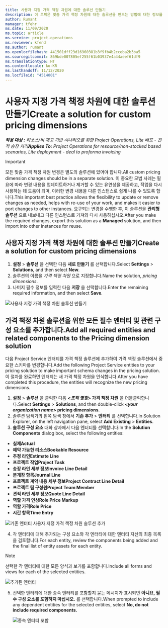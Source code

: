 ```yaml
---
title: 사용자 지정 가격 책정 차원에 대한 솔루션 만들기
description: 이 토픽은 맞춤 가격 책정 차원에 대한 솔루션을 만드는 방법에 대한 정보를 제공합니다.
author: Rumant
manager: tfehr
ms.date: 11/09/2020
ms.topic: article
ms.service: project-operations
ms.reviewer: kfend
ms.author: rumant
ms.openlocfilehash: 441501dff23d16960381b3f9fb4b2cceba2b3ba5
ms.sourcegitcommit: 869bde007805ef255f61b03937e4a44aeef61df9
ms.translationtype: HT
ms.contentlocale: ko-KR
ms.lasthandoff: 11/12/2020
ms.locfileid: "4514001"
---
```

# <a name="create-a-solution-for-custom-pricing-dimensions"></a><span data-ttu-id="1a2ba-103">사용자 지정 가격 책정 차원에 대한 솔루션 만들기</span><span class="sxs-lookup"><span data-stu-id="1a2ba-103">Create a solution for custom pricing dimensions</span></span>

 <span data-ttu-id="1a2ba-104">_**적용 대상 :** 리소스/비 재고 기반 시나리오를 위한 Project Operations, Lite 배포 - 견적 송장 처리_</span><span class="sxs-lookup"><span data-stu-id="1a2ba-104">_**Applies To:** Project Operations for resource/non-stocked based scenarios, Lite deployment - deal to proforma invoicing_</span></span> 

>[!IMPORTANT]
><span data-ttu-id="1a2ba-105">모든 맞춤 가격 책정 차원 변경은 별도의 솔루션에 있어야 합니다.</span><span class="sxs-lookup"><span data-stu-id="1a2ba-105">All custom pricing dimension changes should be in a separate solution.</span></span> <span data-ttu-id="1a2ba-106">이 중요한 모범 사례는 필요에 따라 변경 내용을 업데이트하거나 제거할 수 있는 유연성을 제공하고, 작업을 다시 사용하는 데 도움이 되며, 이러한 변경 내용을 다른 인스턴스로 쉽게 나를 수 있도록 합니다.</span><span class="sxs-lookup"><span data-stu-id="1a2ba-106">This important best practice allows the flexibility to update or remove changes as needed, helps with re-use of your work, and makes it easier to port changes to other instances.</span></span> <span data-ttu-id="1a2ba-107">요구되는 변경을 수행한 후, 이 솔루션을 **관리형 솔루션** 으로 내보내고 다른 인스턴스로 가져와 다시 사용하십시오.</span><span class="sxs-lookup"><span data-stu-id="1a2ba-107">After you make the required changes, export this solution as a **Managed** solution, and then import into other instances for reuse.</span></span>

## <a name="create-a-solution-for-custom-pricing-dimensions"></a><span data-ttu-id="1a2ba-108">사용자 지정 가격 책정 차원에 대한 솔루션 만들기</span><span class="sxs-lookup"><span data-stu-id="1a2ba-108">Create a solution for custom pricing dimensions</span></span>

1.  <span data-ttu-id="1a2ba-109">**설정** > **솔루션** 을 선택한 다음 **새로 만들기** 를 선택합니다.</span><span class="sxs-lookup"><span data-stu-id="1a2ba-109">Select **Settings** > **Solutions**, and then select **New**.</span></span>
2.  <span data-ttu-id="1a2ba-110">솔루션의 이름을 *<your organization name> 가격 책정 차원* 으로 지정합니다.</span><span class="sxs-lookup"><span data-stu-id="1a2ba-110">Name the solution, *<your organization name> pricing dimensions*.</span></span>
3. <span data-ttu-id="1a2ba-111">나머지 필수 정보를 입력한 다음 **저장** 을 선택합니다.</span><span class="sxs-lookup"><span data-stu-id="1a2ba-111">Enter the remaining required information, and then select **Save**.</span></span>

  ![사용자 지정 가격 책정 차원 솔루션 만들기](./media/Creation-of-custom-pricing-dimension-solution.png)
 
## <a name="add-all-required-entities-and-related-components-to-the-pricing-dimension-solution"></a><span data-ttu-id="1a2ba-113">가격 책정 차원 솔루션을 위한 모든 필수 엔터티 및 관련 구성 요소를 추가합니다.</span><span class="sxs-lookup"><span data-stu-id="1a2ba-113">Add all required entities and related components to the Pricing dimension solution</span></span>

<span data-ttu-id="1a2ba-114">다음 Project Service 엔터티를 가격 책정 솔루션에 추가하여 가격 책정 솔루션에서 중요한 스키마를 변경합니다.</span><span class="sxs-lookup"><span data-stu-id="1a2ba-114">Add the following Project Service entities to your pricing solution to make important schema changes in the pricing solution.</span></span> <span data-ttu-id="1a2ba-115">이 절차를 완료하면 엔터티는 새 가격 책정 차원을 인식합니다.</span><span class="sxs-lookup"><span data-stu-id="1a2ba-115">After you have completed this procedure, the entities will recognize the new pricing dimensions.</span></span>

1.  <span data-ttu-id="1a2ba-116">**설정** > **솔루션** 을 클릭한 다음 **<*조직 명칭*> 가격 책정 차원** 을 더블클릭합니다.</span><span class="sxs-lookup"><span data-stu-id="1a2ba-116">Select **Settings** > **Solutions**, and then double-click **<*your organization name*> pricing dimensions**.</span></span>
2.  <span data-ttu-id="1a2ba-117">솔루션 탐색기의 왼쪽 탐색 창에서 **기존 추가** > **엔터티** 를 선택합니다.</span><span class="sxs-lookup"><span data-stu-id="1a2ba-117">In Solution Explorer, on the left navigation pane, select **Add Existing** > **Entities**.</span></span>
3.  <span data-ttu-id="1a2ba-118">**솔루션 구성 요소** 대화 상자에서 다음 엔터티를 선택합니다:</span><span class="sxs-lookup"><span data-stu-id="1a2ba-118">In the **Solution Components** dialog box, select the following entities:</span></span>
 
   - <span data-ttu-id="1a2ba-119">**실제**</span><span class="sxs-lookup"><span data-stu-id="1a2ba-119">**Actual**</span></span>
   - <span data-ttu-id="1a2ba-120">**예약 가능한 리소스**</span><span class="sxs-lookup"><span data-stu-id="1a2ba-120">**Bookable Resource**</span></span>
   - <span data-ttu-id="1a2ba-121">**추정 라인**</span><span class="sxs-lookup"><span data-stu-id="1a2ba-121">**Estimate Line**</span></span>
   - <span data-ttu-id="1a2ba-122">**프로젝트 작업**</span><span class="sxs-lookup"><span data-stu-id="1a2ba-122">**Project Task**</span></span>
   - <span data-ttu-id="1a2ba-123">**송장 라인 세부 정보**</span><span class="sxs-lookup"><span data-stu-id="1a2ba-123">**Invoice Line Detail**</span></span>
   - <span data-ttu-id="1a2ba-124">**분개장 항목**</span><span class="sxs-lookup"><span data-stu-id="1a2ba-124">**Journal Line**</span></span>
   - <span data-ttu-id="1a2ba-125">**프로젝트 계약 내용 세부 정보**</span><span class="sxs-lookup"><span data-stu-id="1a2ba-125">**Project Contract Line Detail**</span></span>
   - <span data-ttu-id="1a2ba-126">**프로젝트 팀 구성원**</span><span class="sxs-lookup"><span data-stu-id="1a2ba-126">**Project Team Member**</span></span>
   - <span data-ttu-id="1a2ba-127">**견적 라인 세부 정보**</span><span class="sxs-lookup"><span data-stu-id="1a2ba-127">**Quote Line Detail**</span></span>
   - <span data-ttu-id="1a2ba-128">**역할 가격 인상**</span><span class="sxs-lookup"><span data-stu-id="1a2ba-128">**Role Price Markup**</span></span>
   - <span data-ttu-id="1a2ba-129">**역할 가격**</span><span class="sxs-lookup"><span data-stu-id="1a2ba-129">**Role Price**</span></span>
   - <span data-ttu-id="1a2ba-130">**시간 항목**</span><span class="sxs-lookup"><span data-stu-id="1a2ba-130">**Time Entry**</span></span>
 
   ![기존 엔터티 사용자 지정 가격 책정 차원 솔루션 추가](./media/Existing-entities-to-PD-solution.png)
 
 4. <span data-ttu-id="1a2ba-132">각 엔터티에 대해 추가되는 구성 요소와 각 엔터티에 대한 엔터티 자산의 최종 목록을 검토합니다.</span><span class="sxs-lookup"><span data-stu-id="1a2ba-132">For each entity, review the components being added and the final list of entity assets for each entity.</span></span> 

   >[!NOTE]
   > <span data-ttu-id="1a2ba-133">선택한 각 엔터티에 대한 모든 양식과 보기를 포함합니다.</span><span class="sxs-lookup"><span data-stu-id="1a2ba-133">Include all forms and views for each of the selected entities.</span></span>

  ![추가된 엔터티](./media/solution-component-selection.png)


5.  <span data-ttu-id="1a2ba-135">선택한 엔터티에 대한 종속 엔터티를 포함할지 묻는 메시지가 표시되면 **아니요, 필수 구성 요소를 포함하지 마십시오.** 를 선택합니다.</span><span class="sxs-lookup"><span data-stu-id="1a2ba-135">When prompted to include any dependent entities for the selected entities, select **No, do not include required components.**</span></span>

    ![종속 엔터티 포함](./media/Do-not-include-required.png)
